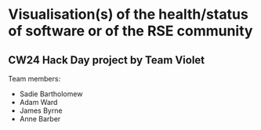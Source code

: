 # Visualisation(s) of the health/status of software or of the RSE community 

## CW24 Hack Day project by Team Violet

 Team members:
 * Sadie Bartholomew
 * Adam Ward
 * James Byrne
 * Anne Barber
